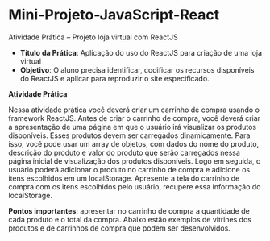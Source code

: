 # Mini-Projeto-JavaScript-React
Atividade Prática – Projeto loja virtual com ReactJS

* **Título da Prática**: Aplicação do uso do ReactJS para criação de uma loja virtual
* **Objetivo**: O aluno precisa identificar, codificar os recursos disponíveis do ReactJS e aplicar
para reproduzir o site especificado.


**Atividade Prática**

Nessa atividade prática você deverá criar um carrinho de compra usando o framework ReactJS. Antes de criar
o carrinho de compra, você deverá criar a apresentação de uma página em que o usuário irá visualizar os
produtos disponíveis. Esses produtos devem ser carregados dinamicamente. Para isso, você pode usar um
array de objetos, com dados do nome do produto, descrição do produto e valor do produto que serão
carregados nessa página inicial de visualização dos produtos disponíveis. Logo em seguida, o usuário poderá
adicionar o produto no carrinho de compra e adicione os itens escolhidos em um localStorage. Apresente a
tela do carrinho de compra com os itens escolhidos pelo usuário, recupere essa informação do localStorage.

**Pontos importantes**: apresentar no carrinho de compra a quantidade de cada produto e o total da compra.
Abaixo estão exemplos de vitrines dos produtos e de carrinhos de compra que podem ser desenvolvidos.
